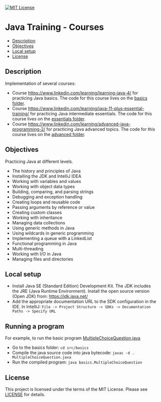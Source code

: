 [![MIT License](https://img.shields.io/badge/License-MIT-green.svg)](LICENSE.md)

# Java Training - Courses

* [Description](#description)
* [Objectives](#objectives)
* [Local setup](#local-setup)
* [License](#license)

## Description
Implementation of several courses: 
- Course https://www.linkedin.com/learning/learning-java-4/ for practicing Java basics. 
The code for this course lives on the [basics folder](src/basics).
- Course https://www.linkedin.com/learning/java-11-plus-essential-training/ for practicing Java intermediate essentials. 
The code for this course lives on the [essentials folder](src/essentials).
- Course https://www.linkedin.com/learning/advanced-java-programming-2/ for practicing Java advanced topics. 
The code for this course lives on the [advanced folder](src/advanced).

## Objectives
Practicing Java at different levels.
- The history and principles of Java
- Installing the JDK and IntelliJ IDEA
- Working with variables and values
- Working with object data types
- Building, comparing, and parsing strings
- Debugging and exception handling
- Creating loops and reusable code
- Passing arguments by reference or value
- Creating custom classes
- Working with inheritance
- Managing data collections
- Using generic methods in Java
- Using wildcards in generic programming
- Implementing a queue with a LinkedList
- Functional programming in Java
- Multi-threading
- Working with I/O in Java
- Managing files and directories

## Local setup
- Install Java SE (Standard Edition) Development Kit. The JDK includes the JRE (Java Runtime Environment). 
 Install the open source version (Open JDK) from: https://jdk.java.net/
- Add the appropriate documentation URL to the SDK configuration in the IDE. 
In IntelliJ: `File -> Project Structure -> SDKs -> Documentation Paths -> Specify URL`
 
## Running a program
For example, to run the basic program [MultipleChoiceQuestion.java](src/basics/MultipleChoiceQuestion.java)
- Go to the basics folder: `cd src/basics`
- Compile the java source code into java bytecode: `javac -d . MultipleChoiceQuestion.java`
- Run the compiled program: `java basics.MultipleChoiceQuestion`
  
## License
This project is licensed under the terms of the MIT License.
Please see [LICENSE](LICENSE.md) for details.
